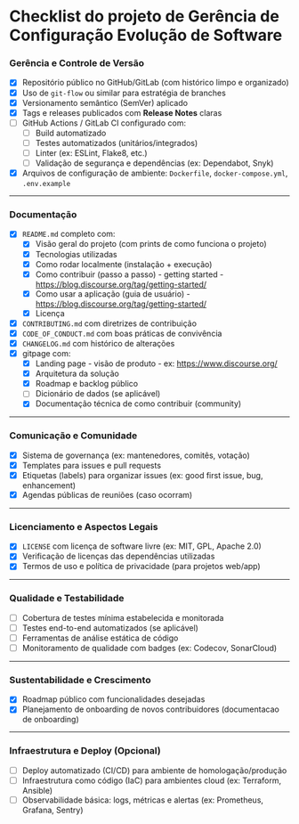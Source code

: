 # Checklist do projeto de Gerência de Configuração Evolução de Software 

### Gerência e Controle de Versão
- [x] Repositório público no GitHub/GitLab (com histórico limpo e organizado)
- [x] Uso de `git-flow` ou similar para estratégia de branches
- [x] Versionamento semântico (SemVer) aplicado
- [x] Tags e releases publicados com **Release Notes** claras
- [ ] GitHub Actions / GitLab CI configurado com:
    - [ ] Build automatizado
    - [ ] Testes automatizados (unitários/integrados)
    - [ ] Linter (ex: ESLint, Flake8, etc.)
    - [ ] Validação de segurança e dependências (ex: Dependabot, Snyk)
- [x] Arquivos de configuração de ambiente: `Dockerfile`, `docker-compose.yml`, `.env.example`

---

### Documentação
- [x] `README.md` completo com:
  - [x] Visão geral do projeto (com prints de como funciona o projeto)
  - [x] Tecnologias utilizadas
  - [x] Como rodar localmente (instalação + execução)
  - [x] Como contribuir (passo a passo) - getting started - https://blog.discourse.org/tag/getting-started/
  - [x] Como usar a aplicação  (guia de usuário) - https://blog.discourse.org/tag/getting-started/
  - [x] Licença
- [x] `CONTRIBUTING.md` com diretrizes de contribuição
- [x] `CODE_OF_CONDUCT.md` com boas práticas de convivência
- [x] `CHANGELOG.md` com histórico de alterações
- [x] gitpage com:
  - [x] Landing page - visão de produto - ex: https://www.discourse.org/
  - [x] Arquitetura da solução
  - [x] Roadmap e backlog público
  - [ ] Dicionário de dados (se aplicável)
  - [x] Documentação técnica de como contribuir (community)

---

### Comunicação e Comunidade
- [x] Sistema de governança (ex: mantenedores, comitês, votação)
- [x] Templates para issues e pull requests
- [x] Etiquetas (labels) para organizar issues (ex: good first issue, bug, enhancement)
- [x] Agendas públicas de reuniões (caso ocorram)

---

### Licenciamento e Aspectos Legais
- [x] `LICENSE` com licença de software livre (ex: MIT, GPL, Apache 2.0)
- [x] Verificação de licenças das dependências utilizadas
- [x] Termos de uso e política de privacidade (para projetos web/app)

---

### Qualidade e Testabilidade
- [ ] Cobertura de testes mínima estabelecida e monitorada
- [ ] Testes end-to-end automatizados (se aplicável)
- [ ] Ferramentas de análise estática de código
- [ ] Monitoramento de qualidade com badges (ex: Codecov, SonarCloud)

---

### Sustentabilidade e Crescimento
- [x] Roadmap público com funcionalidades desejadas
- [x] Planejamento de onboarding de novos contribuidores (documentacao de onboarding)

---

### Infraestrutura e Deploy (Opcional)
- [ ] Deploy automatizado (CI/CD) para ambiente de homologação/produção
- [ ] Infraestrutura como código (IaC) para ambientes cloud (ex: Terraform, Ansible)
- [ ] Observabilidade básica: logs, métricas e alertas (ex: Prometheus, Grafana, Sentry)